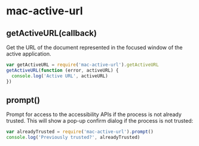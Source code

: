 # mac-active-url

## getActiveURL(callback)

Get the URL of the document represented in the focused window of the active
application.


```js
var getActiveURL = require('mac-active-url').getActiveURL
getActiveURL(function (error, activeURL) {
  console.log('Active URL', activeURL)
})
```

## prompt()

Prompt for access to the accessibility APIs if the process is not already
trusted. This will show a pop-up confirm dialog if the process is not trusted:

```js
var alreadyTrusted = require('mac-active-url').prompt()
console.log('Previously trusted?', alreadyTrusted)
```
